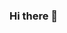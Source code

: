 ### Hi there 👋
<script src="https://platform.linkedin.com/badges/js/profile.js" async defer type="text/javascript"></script>
<!--
**amanj752/amanj752** is a ✨ _special_ ✨ repository because its `README.md` (this file) appears on your GitHub profile.

Here are some ideas to get you started:

- 🔭 I’m currently working on Web Development
- 🌱 I’m currently learning React
- 👯 I’m looking to collaborate on Frontend Web Development
- 🤔 I’m looking for help with ...
- 💬 Ask me about ...
- 📫 How to reach me: www.linkedin.com/in/amanj752
- 😄 Pronouns: ...
- ⚡ Fun fact: ...
-->
